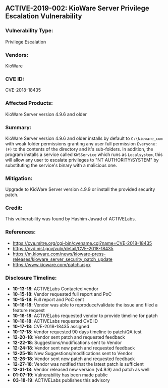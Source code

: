 ## ACTIVE-2019-002: KioWare Server Privilege Escalation Vulnerability

### Vulnerability Type:
Privilege Escalation

### Vendors:
KioWare

### CVE ID:
CVE-2018-18435

### Affected Products:
KioWare Server version 4.9.6 and older

### Summary:
KioWare Server version 4.9.6 and older installs by default to `C:\kioware_com` with weak folder permissions granting any user full permission `Everyone: (F)` to the contents of the directory and it's sub-folders. In addition, the program installs a service called `KWSService` which runs as `Localsystem`, this will allow any user to escalate privileges to "NT AUTHORITY\SYSTEM" by substituting the service's binary with a malicious one.

### Mitigation:
Upgrade to KioWare Server version 4.9.9 or install the provided security patch.

### Credit:
This vulnerability was found by Hashim Jawad of ACTIVELabs.

### References:
- https://cve.mitre.org/cgi-bin/cvename.cgi?name=CVE-2018-18435
- https://nvd.nist.gov/vuln/detail/CVE-2018-18435
- https://m.kioware.com/news/kioware-press-releases/kioware_server_security_patch_update
- https://www.kioware.com/patch.aspx

### Disclosure Timeline:
- **10-13-18**: ACTIVELabs Contacted vendor
- **10-15-18**: Vendor requested full report and PoC
- **10-15-18**: Full report and PoC sent
- **10-16-18**: Vendor was able to reproduce/validate the issue and filed a feature request
- **10-16-18**: ACTIVELabs requested vendor to provide timeline for patch
- **10-16-18**: ACTIVELabs requested CVE ID 
- **10-17-18**: CVE-2018-18435 assigned 
- **10-17-18**: Vendor requested 90 days timeline to patch/QA test
- **12-20-18**: Vendor sent patch and requested feedback
- **12-22-18**: Suggestions/modifications sent to Vendor
- **12-24-18**: Vendor sent new patch and requested feedback
- **12-25-18**: New Suggestions/modifications sent to Vendor
- **12-26-18**: Vendor sent new patch and requested feedback
- **12-27-18**: Vendor was notified that the latest patch is sufficient
- **12-31-18**: Vendor released new version (v4.9.9) and patch as well
- **01-07-19**: Vulnerability has been made public
- **03-18-19**: ACTIVELabs publishes this advisory
